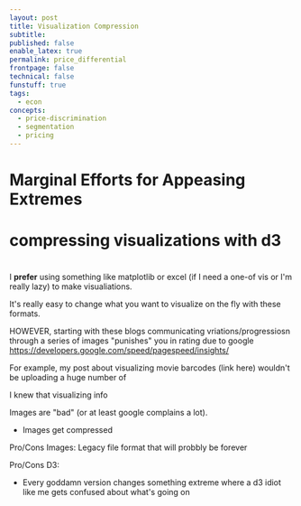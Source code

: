 ```yaml
---
layout: post
title: Visualization Compression
subtitle: 
published: false
enable_latex: true
permalink: price_differential
frontpage: false
technical: false
funstuff: true
tags:
  - econ
concepts:
  - price-discrimination
  - segmentation
  - pricing
---
```


# Marginal Efforts for Appeasing Extremes
# compressing visualizations with d3

#

I **prefer** using something like matplotlib or excel (if I need a one-of vis or I'm really lazy) to make visualiations. 

It's really easy to change what you want to visualize on the fly with these formats. 

HOWEVER, starting with these blogs communicating vriations/progressiosn through a series of images "punishes" you in rating due to google https://developers.google.com/speed/pagespeed/insights/ 


For example, my post about visualizing movie barcodes (link here) wouldn't be uploading a huge number of 



I knew that visualizing info


Images are "bad" (or at least google complains a lot).
- Images get compressed



Pro/Cons Images:
Legacy file format that will probbly be forever




Pro/Cons D3:
- Every goddamn version changes something extreme where a d3 idiot like me gets confused about what's going on